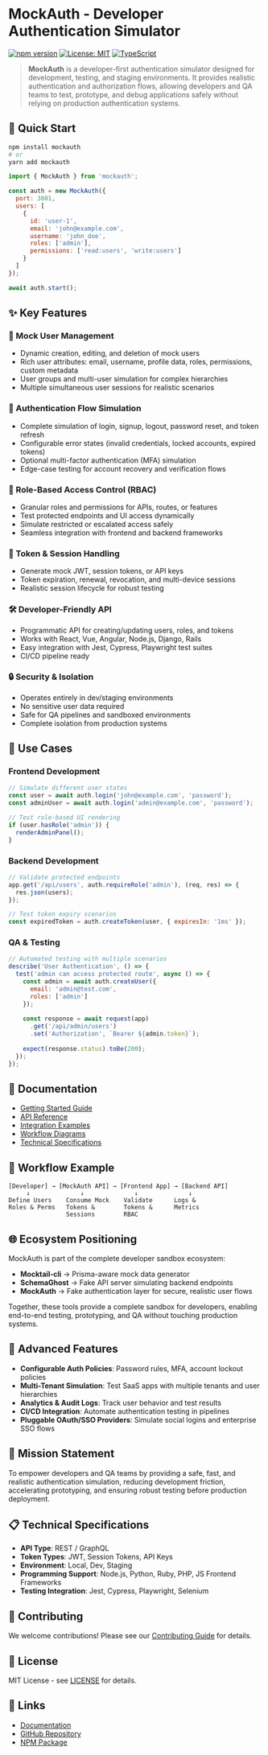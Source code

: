# MockAuth - Developer Authentication Simulator

[![npm version](https://badge.fury.io/js/mockauth.svg)](https://badge.fury.io/js/mockauth)
[![License: MIT](https://img.shields.io/badge/License-MIT-yellow.svg)](https://opensource.org/licenses/MIT)
[![TypeScript](https://img.shields.io/badge/TypeScript-007ACC?logo=typescript&logoColor=white)](https://www.typescriptlang.org/)

> **MockAuth** is a developer-first authentication simulator designed for development, testing, and staging environments. It provides realistic authentication and authorization flows, allowing developers and QA teams to test, prototype, and debug applications safely without relying on production authentication systems.

## 🚀 Quick Start

```bash
npm install mockauth
# or
yarn add mockauth
```

```javascript
import { MockAuth } from 'mockauth';

const auth = new MockAuth({
  port: 3001,
  users: [
    {
      id: 'user-1',
      email: 'john@example.com',
      username: 'john_doe',
      roles: ['admin'],
      permissions: ['read:users', 'write:users']
    }
  ]
});

await auth.start();
```

## ✨ Key Features

### 🔐 Mock User Management
- Dynamic creation, editing, and deletion of mock users
- Rich user attributes: email, username, profile data, roles, permissions, custom metadata
- User groups and multi-user simulation for complex hierarchies
- Multiple simultaneous user sessions for realistic scenarios

### 🔑 Authentication Flow Simulation
- Complete simulation of login, signup, logout, password reset, and token refresh
- Configurable error states (invalid credentials, locked accounts, expired tokens)
- Optional multi-factor authentication (MFA) simulation
- Edge-case testing for account recovery and verification flows

### 👥 Role-Based Access Control (RBAC)
- Granular roles and permissions for APIs, routes, or features
- Test protected endpoints and UI access dynamically
- Simulate restricted or escalated access safely
- Seamless integration with frontend and backend frameworks

### 🎫 Token & Session Handling
- Generate mock JWT, session tokens, or API keys
- Token expiration, renewal, revocation, and multi-device sessions
- Realistic session lifecycle for robust testing

### 🛠️ Developer-Friendly API
- Programmatic API for creating/updating users, roles, and tokens
- Works with React, Vue, Angular, Node.js, Django, Rails
- Easy integration with Jest, Cypress, Playwright test suites
- CI/CD pipeline ready

### 🔒 Security & Isolation
- Operates entirely in dev/staging environments
- No sensitive user data required
- Safe for QA pipelines and sandboxed environments
- Complete isolation from production systems

## 🎯 Use Cases

### Frontend Development
```javascript
// Simulate different user states
const user = await auth.login('john@example.com', 'password');
const adminUser = await auth.login('admin@example.com', 'password');

// Test role-based UI rendering
if (user.hasRole('admin')) {
  renderAdminPanel();
}
```

### Backend Development
```javascript
// Validate protected endpoints
app.get('/api/users', auth.requireRole('admin'), (req, res) => {
  res.json(users);
});

// Test token expiry scenarios
const expiredToken = auth.createToken(user, { expiresIn: '1ms' });
```

### QA & Testing
```javascript
// Automated testing with multiple scenarios
describe('User Authentication', () => {
  test('admin can access protected route', async () => {
    const admin = await auth.createUser({
      email: 'admin@test.com',
      roles: ['admin']
    });
    
    const response = await request(app)
      .get('/api/admin/users')
      .set('Authorization', `Bearer ${admin.token}`);
      
    expect(response.status).toBe(200);
  });
});
```

## 📖 Documentation

- [Getting Started Guide](./docs/getting-started.md)
- [API Reference](./docs/api-reference.md)
- [Integration Examples](./docs/examples.md)
- [Workflow Diagrams](./docs/workflows.md)
- [Technical Specifications](./docs/technical-specs.md)

## 🔄 Workflow Example

```
[Developer] → [MockAuth API] → [Frontend App] → [Backend API]
     ↓              ↓              ↓              ↓
Define Users    Consume Mock    Validate      Logs &
Roles & Perms   Tokens &        Tokens &      Metrics
                Sessions        RBAC
```

## 🌐 Ecosystem Positioning

MockAuth is part of the complete developer sandbox ecosystem:

- **Mocktail-cli** → Prisma-aware mock data generator
- **SchemaGhost** → Fake API server simulating backend endpoints  
- **MockAuth** → Fake authentication layer for secure, realistic user flows

Together, these tools provide a complete sandbox for developers, enabling end-to-end testing, prototyping, and QA without touching production systems.

## 🚀 Advanced Features

- **Configurable Auth Policies**: Password rules, MFA, account lockout policies
- **Multi-Tenant Simulation**: Test SaaS apps with multiple tenants and user hierarchies
- **Analytics & Audit Logs**: Track user behavior and test results
- **CI/CD Integration**: Automate authentication testing in pipelines
- **Pluggable OAuth/SSO Providers**: Simulate social logins and enterprise SSO flows

## 🎯 Mission Statement

To empower developers and QA teams by providing a safe, fast, and realistic authentication simulation, reducing development friction, accelerating prototyping, and ensuring robust testing before production deployment.

## 📋 Technical Specifications

- **API Type**: REST / GraphQL
- **Token Types**: JWT, Session Tokens, API Keys
- **Environment**: Local, Dev, Staging
- **Programming Support**: Node.js, Python, Ruby, PHP, JS Frontend Frameworks
- **Testing Integration**: Jest, Cypress, Playwright, Selenium

## 🤝 Contributing

We welcome contributions! Please see our [Contributing Guide](./CONTRIBUTING.md) for details.

## 📄 License

MIT License - see [LICENSE](./LICENSE) for details.

## 🔗 Links

- [Documentation](https://mockauth.dev)
- [GitHub Repository](https://github.com/mockilo/mockauth)
- [NPM Package](https://www.npmjs.com/package/mockauth)
